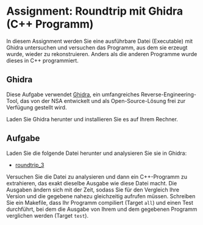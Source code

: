 # Assignment: Roundtrip mit Ghidra (C++ Programm)



In diesem Assignment werden Sie eine ausführbare Datei (Executable) mit Ghidra untersuchen und versuchen das Programm, aus dem sie erzeugt wurde, wieder zu rekonstruieren. Anders als die anderen Programme wurde dieses in C++ programmiert.


## Ghidra

Diese Aufgabe verwendet [Ghidra](https://ghidra-sre.org/), ein umfangreiches Reverse-Engineering-Tool, das von der NSA entwickelt und als Open-Source-Lösung frei zur Verfügung gestellt wird.

Laden Sie Ghidra herunter und installieren Sie es auf Ihrem Rechner.

## Aufgabe

Laden Sie die folgende Datei herunter und analysieren Sie sie in Ghidra:

  * [roundtrip_3](roundtrip_3)

Versuchen Sie die Datei zu analysieren und dann ein C++-Programm zu extrahieren, das exakt dieselbe Ausgabe wie diese Datei macht. Die Ausgaben ändern sich mit der Zeit, sodass Sie für den Vergleich Ihre Version und die gegebene nahezu gleichzeitig aufrufen müssen. Schreiben Sie ein Makefile, dass Ihr Programm compiliert (Target `all`) und einen Test durchführt, bei dem die Ausgabe von Ihrem und dem gegebenen Programm verglichen werden (Target `test`).